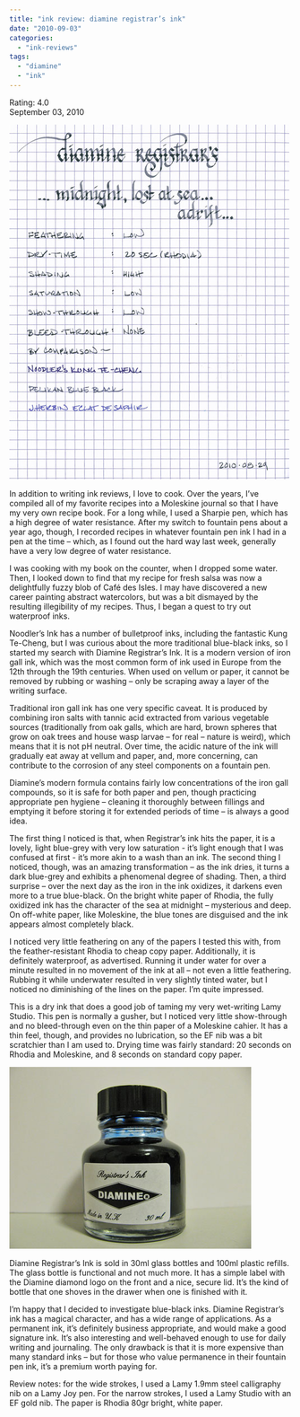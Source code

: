 ```yaml
---
title: "ink review: diamine registrar’s ink"
date: "2010-09-03"
categories: 
  - "ink-reviews"
tags: 
  - "diamine"
  - "ink"
---
```


Rating: 4.0  
September 03, 2010

![](diamine-registrars-ink.jpg)

  
In addition to writing ink reviews, I love to cook. Over the years, I’ve compiled all of my favorite recipes into a Moleskine journal so that I have my very own recipe book. For a long while, I used a Sharpie pen, which has a high degree of water resistance. After my switch to fountain pens about a year ago, though, I recorded recipes in whatever fountain pen ink I had in a pen at the time – which, as I found out the hard way last week, generally have a very low degree of water resistance.

I was cooking with my book on the counter, when I dropped some water. Then, I looked down to find that my recipe for fresh salsa was now a delightfully fuzzy blob of Café des Isles. I may have discovered a new career painting abstract watercolors, but was a bit dismayed by the resulting illegibility of my recipes. Thus, I began a quest to try out waterproof inks.

Noodler’s Ink has a number of bulletproof inks, including the fantastic Kung Te-Cheng, but I was curious about the more traditional blue-black inks, so I started my search with Diamine Registrar’s Ink. It is a modern version of iron gall ink, which was the most common form of ink used in Europe from the 12th through the 19th centuries. When used on vellum or paper, it cannot be removed by rubbing or washing – only be scraping away a layer of the writing surface.

Traditional iron gall ink has one very specific caveat. It is produced by combining iron salts with tannic acid extracted from various vegetable sources (traditionally from oak galls, which are hard, brown spheres that grow on oak trees and house wasp larvae – for real – nature is weird), which means that it is not pH neutral. Over time, the acidic nature of the ink will gradually eat away at vellum and paper, and, more concerning, can contribute to the corrosion of any steel components on a fountain pen.

Diamine’s modern formula contains fairly low concentrations of the iron gall compounds, so it is safe for both paper and pen, though practicing appropriate pen hygiene – cleaning it thoroughly between fillings and emptying it before storing it for extended periods of time – is always a good idea.

The first thing I noticed is that, when Registrar’s ink hits the paper, it is a lovely, light blue-grey with very low saturation - it’s light enough that I was confused at first - it’s more akin to a wash than an ink. The second thing I noticed, though, was an amazing transformation – as the ink dries, it turns a dark blue-grey and exhibits a phenomenal degree of shading. Then, a third surprise – over the next day as the iron in the ink oxidizes, it darkens even more to a true blue-black. On the bright white paper of Rhodia, the fully oxidized ink has the character of the sea at midnight – mysterious and deep. On off-white paper, like Moleskine, the blue tones are disguised and the ink appears almost completely black.

I noticed very little feathering on any of the papers I tested this with, from the feather-resistant Rhodia to cheap copy paper. Additionally, it is definitely waterproof, as advertised. Running it under water for over a minute resulted in no movement of the ink at all – not even a little feathering. Rubbing it while underwater resulted in very slightly tinted water, but I noticed no diminishing of the lines on the paper. I’m quite impressed.

This is a dry ink that does a good job of taming my very wet-writing Lamy Studio. This pen is normally a gusher, but I noticed very little show-through and no bleed-through even on the thin paper of a Moleskine cahier. It has a thin feel, though, and provides no lubrication, so the EF nib was a bit scratchier than I am used to. Drying time was fairly standard: 20 seconds on Rhodia and Moleskine, and 8 seconds on standard copy paper.

![](diamine-registrars-ink-bottle.jpg)

  
Diamine Registrar’s Ink is sold in 30ml glass bottles and 100ml plastic refills. The glass bottle is functional and not much more. It has a simple label with the Diamine diamond logo on the front and a nice, secure lid. It’s the kind of bottle that one shoves in the drawer when one is finished with it.

I’m happy that I decided to investigate blue-black inks. Diamine Registrar’s ink has a magical character, and has a wide range of applications. As a permanent ink, it’s definitely business appropriate, and would make a good signature ink. It’s also interesting and well-behaved enough to use for daily writing and journaling. The only drawback is that it is more expensive than many standard inks – but for those who value permanence in their fountain pen ink, it’s a premium worth paying for.

Review notes: for the wide strokes, I used a Lamy 1.9mm steel calligraphy nib on a Lamy Joy pen. For the narrow strokes, I used a Lamy Studio with an EF gold nib. The paper is Rhodia 80gr bright, white paper.
